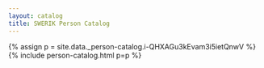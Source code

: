 ```yaml
---
layout: catalog
title: SWERIK Person Catalog
---
```

{% assign p = site.data._person-catalog.i-QHXAGu3kEvam3i5ietQnwV %}
{% include person-catalog.html p=p %}

